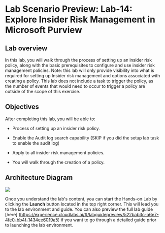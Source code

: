# Lab Scenario Preview: Lab-14: Explore Insider Risk Management in Microsoft Purview

## Lab overview

In this lab, you will walk through the process of setting up an insider risk policy, along with the basic prerequisites to configure and use insider risk management policies. Note: this lab will only provide visibility into what is required for setting up Insider risk management and options associated with creating a policy. This lab does not include a task to trigger the policy, as the number of events that would need to occur to trigger a policy are outside of the scope of this exercise.

## Objectives

After completing this lab, you will be able to: 

- Process of setting up an insider risk policy.

- Enable the Audit log search capability (SKIP if you did the setup lab task to enable the audit log)

- Apply to all insider risk management policies.

- You will walk through the creation of a policy.


## Architecture Diagram

![](../images/.png)

Once you understand the lab's content, you can start the Hands-on Lab by clicking the **Launch** button located in the top right corner. This will lead you to the lab environment and guide. You can also preview the full lab guide [here] (https://experience.cloudlabs.ai/#/labguidepreview/522bab3c-a6e7-4fe0-bb4f-1434ee6019a5)  if you want to go through a detailed guide prior to launching the lab environment.
